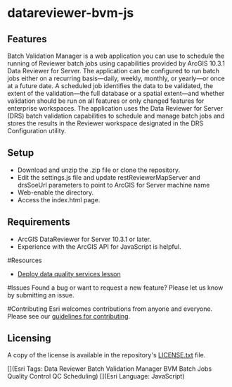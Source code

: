 # datareviewer-bvm-js

## Features

Batch Validation Manager is a web application you can use to schedule the running of Reviewer batch jobs using capabilities provided by ArcGIS 10.3.1 Data Reviewer for Server. The application can be configured to run batch jobs either on a recurring basis—daily, weekly, monthly, or yearly—or once at a future date. A scheduled job identifies the data to be validated, the extent of the validation—the full database or a spatial extent—and whether validation should be run on all features or only changed features for enterprise workspaces. The application uses the Data Reviewer for Server (DRS) batch validation capabilities to schedule and manage batch jobs and stores the results in the Reviewer workspace designated in the DRS Configuration utility.

## Setup
  * Download and unzip the .zip file or clone the repository.
  * Edit the settings.js file and update restReviewerMapServer and drsSoeUrl parameters to point to ArcGIS for Server machine name
  * Web-enable the directory.
  * Access the index.html page.
  
## Requirements
  * ArcGIS DataReviewer for Server 10.3.1 or later.
  * Experience with the ArcGIS API for JavaScript is helpful.

#Resources
- [Deploy data quality services lesson](http://server.arcgis.com/en/data-reviewer/latest/help/lesson-1-deploy-data-quality-services.htm)

#Issues
Found a bug or want to request a new feature? Please let us know by submitting an issue. 

#Contributing
Esri welcomes contributions from anyone and everyone. Please see our [guidelines for contributing](CONTRIBUTING.md).

## Licensing

A copy of the license is available in the repository's [LICENSE.txt](LICENSE.txt) file.

[](Esri Tags: Data Reviewer Batch Validation Manager BVM Batch Jobs Quality Control QC Scheduling)
[](Esri Language: JavaScript)
